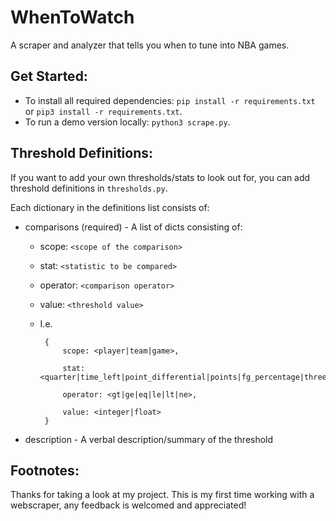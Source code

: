 # WhenToWatch
A scraper and analyzer that tells you when to tune into NBA games.


## Get Started:
- To install all required dependencies:
`pip install -r requirements.txt` or `pip3 install -r requirements.txt`.
- To run a demo version locally:
`python3 scrape.py`.

## Threshold Definitions:
If you want to add your own thresholds/stats to look out for, you can add threshold definitions in `thresholds.py`.

Each dictionary in the definitions list consists of:
- comparisons (required) - A list of dicts consisting of: 
  - scope: `<scope of the comparison>`
  - stat: `<statistic to be compared>` 
  - operator: `<comparison operator>` 
  - value: `<threshold value>`
  - I.e. 
         
         {
             scope: <player|team|game>,

             stat: <quarter|time_left|point_differential|points|fg_percentage|three_pt_percentage|assists|rebounds|made_threes>, 

             operator: <gt|ge|eq|le|lt|ne>, 

             value: <integer|float>
         }
- description - A verbal description/summary of the threshold

## Footnotes:
Thanks for taking a look at my project. This is my first time working with a webscraper, any feedback is welcomed and appreciated!

